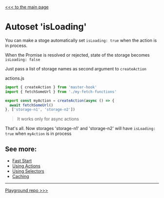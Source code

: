 [<<< to the main page](https://github.com/opium-pro/master-hook)

# Autoset 'isLoading'

You can make a stoge automatically set `isLoading: true` when the action is in process.

When the Promise is resolved or rejected, state of the storage becomes `isLoading: false`

Just pass a list of storage names as second argument to `createAction`

actions.js
```js
import { createAction } from 'master-hook'
import { fetchSomeUrl } from './my-fetch-functions'

export const myAction = createAction(async () => {
  await fetchSomeUrl()
}, ['storage-n1', 'storage-n2'])
```
> It works only for async actions

That's all. Now storages 'storage-n1' and 'storage-n2' will have `isLoading: true` when `myAction` is in process


## See more:

* [Fast Start](https://github.com/opium-pro/master-hook/blob/master/docs/FAST_START.md)
* [Using Actions](https://github.com/opium-pro/master-hook/blob/master/docs/ACTIONS.md)
* [Using Selectors](https://github.com/opium-pro/master-hook/blob/master/docs/SELECTORS.md)
* [Caching](https://github.com/opium-pro/master-hook/blob/master/docs/CACHING.md)
---
[Playground repo >>>](https://github.com/opium-pro/master-hook-playground)